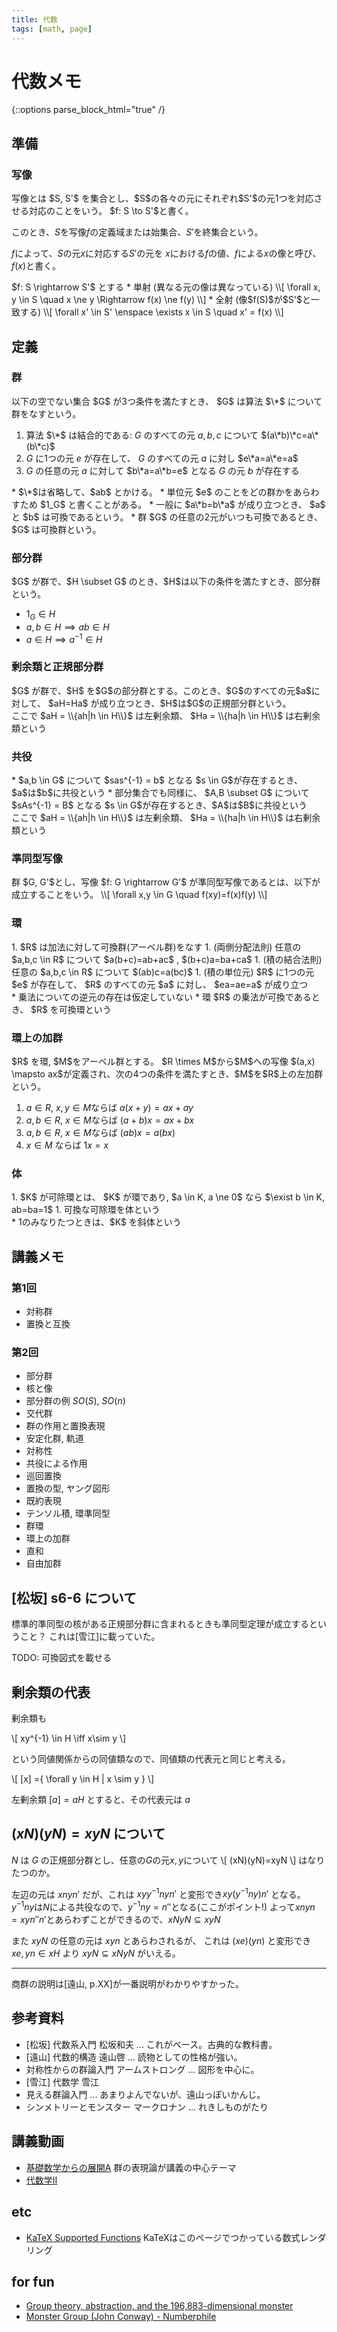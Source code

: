 ```yaml
---
title: 代数
tags: [math, page]
---
```


# 代数メモ

{::options parse_block_html="true" /}

## 準備

### 写像

<div class="twocolumn">

<div class="def">
写像とは $S, S'$ を集合とし、$S$の各々の元にそれぞれ$S'$の元1つを対応させる対応のことをいう。
$f: S \to S'$と書く。

このとき、$S$を写像$f$の定義域または始集合、$S'$を終集合という。

$f$によって、$S$の元$x$に対応する$S'$の元を $x$における$f$の値、$f$による$x$の像と呼び、$f(x)$と書く。
</div>

<div class="note"></div>
</div>

<div class="twocolumn">
<div class="def">
$f: S \rightarrow S'$ とする
* 単射 (異なる元の像は異なっている) \\[ \forall x, y \in S \quad x \ne y \Rightarrow f(x) \ne f(y) \\]
* 全射 (像$f(S)$が$S'$と一致する) \\[ \forall x' \in S' \enspace \exists x \in S \quad x' = f(x) \\]
</div>

<div class="note"></div>
</div>

## 定義

### 群

<div class="twocolumn">

<div class="def">
以下の空でない集合 $G$ が3つ条件を満たすとき、 $G$ は算法 $\*$ について群をなすという。

1. 算法 $\*$ は結合的である: $G$ のすべての元 $a, b, c$ について $(a\*b)\*c=a\*(b\*c)$
1. $G$ に1つの元 $e$ が存在して、 $G$ のすべての元 $a$ に対し $e\*a=a\*e=a$
1. $G$ の任意の元 $a$ に対して $b\*a=a\*b=e$ となる $G$ の元 $b$ が存在する
</div>

<div class="note">
* $\*$は省略して、$ab$ とかける。
* 単位元 $e$ のことをどの群かをあらわすため $1_G$ と書くことがある。
* 一般に $a\*b=b\*a$ が成り立つとき、 $a$ と $b$ は可換であるという。
* 群 $G$ の任意の2元がいつも可換であるとき、 $G$ は可換群という。
</div>
</div>

### 部分群

<div class="twocolumn">

<div class="def">
$G$ が群で、$H \subset G$ のとき、$H$は以下の条件を満たすとき、部分群という。

* $1_G \in H$
* $a,b \in H \implies ab \in H$
* $a \in H \implies a^{-1} \in H$
</div>

<div class="note">
</div>

</div>

### 剰余類と正規部分群

<div class="twocolumn">

<div class="def">
$G$ が群で、$H$ を$G$の部分群とする。このとき、$G$のすべての元$a$に対して、
$aH=Ha$ が成り立つとき、$H$は$G$の正規部分群という。
</div>

<div class="note">
ここで $aH = \\{ah|h \in H\\}$ は左剰余類、 $Ha = \\{ha|h \in H\\}$ は右剰余類という
</div>

</div>

### 共役

<div class="twocolumn">

<div class="def">
* $a,b \in G$ について $sas^{-1} = b$ となる $s \in G$が存在するとき、$a$は$b$に共役という
* 部分集合でも同様に、 $A,B \subset G$ について $sAs^{-1} = B$ となる $s \in G$が存在するとき、$A$は$B$に共役という
</div>

<div class="note">
ここで $aH = \\{ah|h \in H\\}$ は左剰余類、 $Ha = \\{ha|h \in H\\}$ は右剰余類という
</div>

</div>

### 準同型写像

<div class="twocolumn">

<div class="def">
群 $G, G'$とし、写像 $f: G \rightarrow G'$ が準同型写像であるとは、以下が成立することをいう。
\\[ \forall x,y \in G \quad f(xy)=f(x)f(y) \\]
</div>

<div class="note">
</div>

</div>

### 環

<div class="twocolumn">

<div class="def">
1. $R$ は加法に対して可換群(アーベル群)をなす
1. (両側分配法則) 任意の $a,b,c \in R$ について $a(b+c)=ab+ac$ , $(b+c)a=ba+ca$
1. (積の結合法則) 任意の $a,b,c \in R$ について $(ab)c=a(bc)$
1. (積の単位元) $R$ に1つの元 $e$ が存在して、 $R$ のすべての元 $a$ に対し、 $ea=ae=a$ が成り立つ
</div>

<div class="note">
* 乗法についての逆元の存在は仮定していない
* 環 $R$ の乗法が可換であるとき、 $R$ を可換環という
</div>
</div>

### 環上の加群

<div class="twocolumn">
<div class="def">
$R$ を環, $M$をアーベル群とする。 $R \times M$から$M$への写像
$(a,x) \mapsto ax$が定義され、次の4つの条件を満たすとき、$M$を$R$上の左加群という。

1. $a \in R$, $x,y \in M$ならば $a(x+y)=ax+ay$ 
1. $a, b \in R$, $x \in M$ならば $(a+b)x=ax+bx$
1. $a, b \in R$, $x \in M$ならば $(ab)x=a(bx)$
1. $x \in M$ ならば $1x=x$
</div>

<div class="note">
</div>
</div>

### 体

<div class="twocolumn">
<div class="def">
1. $K$ が可除環とは、 $K$ が環であり, $a \in K, a \ne 0$ なら
   $\exist b \in K, ab=ba=1$
1. 可換な可除環を体という
</div>

<div class="note">
* 1のみなりたつときは、$K$ を斜体という
</div>
</div>

## 講義メモ

### 第1回

* 対称群
* 置換と互換

### 第2回

* 部分群
* 核と像
* 部分群の例 $SO(S)$, $SO(n)$
* 交代群
* 群の作用と置換表現
* 安定化群, 軌道
* 対称性
* 共役による作用
* 巡回置換
* 置換の型, ヤング図形
* 既約表現
* テンソル積, 環準同型
* 群環
* 環上の加群
* 直和
* 自由加群

## [松坂] s6-6 について

標準的準同型の核がある正規部分群に含まれるときも準同型定理が成立するということ？
これは[雪江]に載っていた。

TODO: 可換図式を載せる

## 剰余類の代表

剰余類も

\\[ xy^{-1} \in H \iff x\sim y \\]

という同値関係からの同値類なので、同値類の代表元と同じと考える。

\\[ [x] =\{ \forall y
\in H | x \sim y \} \\]

左剰余類 $[a] = aH$ とすると、その代表元は $a$

## $(xN)(yN)=xyN$ について

$N$ は $G$ の正規部分群とし、任意の$G$の元$x,y$について
\\[ (xN)(yN)=xyN \\]
はなりたつのか。

左辺の元は $xnyn'$ だが、これは $xyy^{-1}nyn'$ と変形でき$xy(y^{-1}ny)n'$ となる。
$y^{-1}ny$は$N$による共役なので、$y^{-1}ny=n''$となる(ここがポイント!)
よって$xnyn = xyn''n'$とあらわずことができるので、$xNyN \subseteq xyN$

また $xyN$ の任意の元は $xyn$ とあらわされるが、
これは $(xe)(yn)$ と変形でき $xe, yn \in xH$ より
$xyN \subseteq xNyN$ がいえる。

---

商群の説明は[遠山, p.XX]が一番説明がわかりやすかった。

## 参考資料

* [松坂] 代数系入門 松坂和夫 ... これがベース。古典的な教科書。
* [遠山] 代数的構造 遠山啓 ... 読物としての性格が強い。
* 対称性からの群論入門 アームストロング ... 図形を中心に。
* [雪江] 代数学 雪江
* 見える群論入門 ... あまりよんでないが、遠山っぽいかんじ。
* シンメトリーとモンスター マークロナン ... れきしものがたり

## 講義動画

* [基礎数学からの展開A](https://ocw.kyoto-u.ac.jp/course/67/?video_id=819)
  群の表現論が講義の中心テーマ
* [代数学Ⅱ](https://ocw.kyoto-u.ac.jp/course/66/?video_id=800)

## etc

* [KaTeX Supported Functions](https://katex.org/docs/supported.html#overlap-and-spacing)
  KaTeXはこのページでつかっている数式レンダリング

## for fun

* [Group theory, abstraction, and the 196,883-dimensional monster](https://www.youtube.com/watch?v=mH0oCDa74tE)
* [Monster Group (John Conway) - Numberphile](https://www.youtube.com/watch?v=jsSeoGpiWsw)